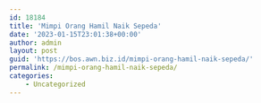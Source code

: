 ```yaml
---
id: 18184
title: 'Mimpi Orang Hamil Naik Sepeda'
date: '2023-01-15T23:01:38+00:00'
author: admin
layout: post
guid: 'https://bos.awn.biz.id/mimpi-orang-hamil-naik-sepeda/'
permalink: /mimpi-orang-hamil-naik-sepeda/
categories:
    - Uncategorized
---
```


